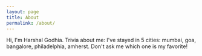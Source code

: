 ```yaml
---
layout: page
title: About
permalink: /about/
---
```

Hi, I'm Harshal Godhia. Trivia about me: I've stayed in 5 cities: mumbai, goa, bangalore, philadelphia, amherst. Don't ask me which one is my favorite!
